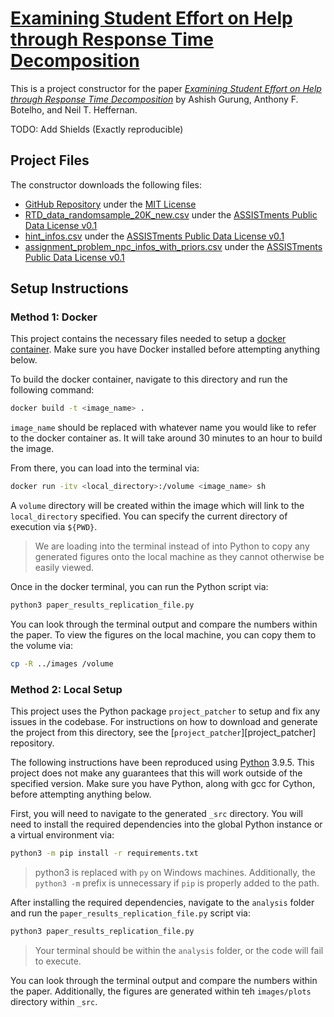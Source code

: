 # [Examining Student Effort on Help through Response Time Decomposition][paper]

This is a project constructor for the paper [*Examining Student Effort on Help through Response Time Decomposition*][paper] by Ashish Gurung, Anthony F. Botelho, and Neil T. Heffernan.

TODO: Add Shields (Exactly reproducible)

## Project Files

The constructor downloads the following files:

* [GitHub Repository][github] under the [MIT License][mit]
* [RTD_data_randomsample_20K_new.csv][rtd] under the [ASSISTments Public Data License v0.1][apdl]
* [hint_infos.csv][hi] under the [ASSISTments Public Data License v0.1][apdl]
* [assignment_problem_npc_infos_with_priors.csv][apniwp] under the [ASSISTments Public Data License v0.1][apdl]

## Setup Instructions

### Method 1: Docker

This project contains the necessary files needed to setup a [docker container][docker]. Make sure you have Docker installed before attempting anything below. 

To build the docker container, navigate to this directory and run the following command:

```sh
docker build -t <image_name> .
```

`image_name` should be replaced with whatever name you would like to refer to the docker container as. It will take around 30 minutes to an hour to build the image.

From there, you can load into the terminal via:

```sh
docker run -itv <local_directory>:/volume <image_name> sh
```

A `volume` directory will be created within the image which will link to the `local_directory` specified. You can specify the current directory of execution via `${PWD}`.

> We are loading into the terminal instead of into Python to copy any generated figures onto the local machine as they cannot otherwise be easily viewed.

Once in the docker terminal, you can run the Python script via:

```sh
python3 paper_results_replication_file.py
```

You can look through the terminal output and compare the numbers within the paper. To view the figures on the local machine, you can copy them to the volume via:

```sh
cp -R ../images /volume
```

### Method 2: Local Setup

This project uses the Python package `project_patcher` to setup and fix any issues in the codebase. For instructions on how to download and generate the project from this directory, see the [`project_patcher`][project_patcher] repository.

The following instructions have been reproduced using [Python][python] 3.9.5. This project does not make any guarantees that this will work outside of the specified version. Make sure you have Python, along with gcc for Cython, before attempting anything below.

First, you will need to navigate to the generated `_src` directory. You will need to install the required dependencies into the global Python instance or a virtual environment via:

```sh
python3 -m pip install -r requirements.txt
```

> python3 is replaced with `py` on Windows machines. Additionally, the `python3 -m` prefix is unnecessary if `pip` is properly added to the path.

After installing the required dependencies, navigate to the `analysis` folder and run the `paper_results_replication_file.py` script via:

```sh
python3 paper_results_replication_file.py
```

> Your terminal should be within the `analysis` folder, or the code will fail to execute.

You can look through the terminal output and compare the numbers within the paper. Additionally, the figures are generated within teh `images/plots` directory within `_src`.

[paper]: https://doi.org/10.1145/3448139.3448167
[github]: https://github.com/AshishJumbo/ResponseTimeDecomposition
[mit]: https://github.com/AshishJumbo/ResponseTimeDecomposition/blob/3b48a8fc98ee1b6ac073c8cae801c52df5ee5537/LICENSE
[rtd]: https://drive.google.com/file/d/1XYqsty-FpvQ6gSaJ3LKvOr3_HBFpO9Cn/view?usp=sharing
[hi]: https://drive.google.com/file/d/1mkxPq2XfvngxHnRP9SBC0TJs5Tu38ECk/view?usp=sharing
[apniwp]: https://drive.google.com/file/d/1T4ADTdvS97wMwaB8oiI9zI5cZ3T3x6UQ/view?usp=sharing
[apdl]: https://github.com/AshishJumbo/ResponseTimeDecomposition/5f364900f0fbbc482b84920231cd01986b1852ef/master/DATA-LICENSE

[docker]: https://www.docker.com/
[python]: https://www.python.org/
